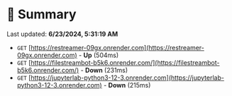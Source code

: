 # 📖 Summary
Last updated: **6/23/2024, 5:31:19 AM**

- `GET` [https://restreamer-09gx.onrender.com](https://restreamer-09gx.onrender.com) - **Up** (504ms)
- `GET` [https://filestreambot-b5k6.onrender.com/](https://filestreambot-b5k6.onrender.com/) - **Down** (231ms)
- `GET` [https://jupyterlab-python3-12-3.onrender.com](https://jupyterlab-python3-12-3.onrender.com) - **Down** (215ms)
